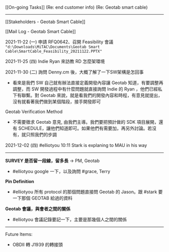 [[On-going Tasks]]
(Re: end customer info)
(Re: Geotab smart cable)

---

[[Stakeholders - Geotab Smart Cable]]

[[Mail Log - Geotab Smart Cable]]

2021-11-22 (一) 申請 RFQ0642、召開 Feasibility 會議
`"d:\Downloads\MiTAC\Documents\Geotab Smart Cable\SmartCable_Feasibility_20211122.PPTX" `

2021-11-25 (四) Indie Ryan 來訪教 RD 怎麼架環境 

2021-11-30 (二) 詢問 Denny.cm 後，大概了解了一下SW架構是怎回事
- 看來是我們 SW 自己就有辦法直接定義開發內容讓 Geotab 知道，有要調整再調整，而 SW 開發過程中有什麼問題就直接詢問 Indie 的 Ryan ，他們已經私下有聯繫。對 Geotab 來說，就是看我們的開發內容和時程，有意見就提出，沒有就看著我們做到某個階段，接手開發即可

Geotab Verification Method
- 不需要徵求 Geotab 意見, 由我們主導。我們要把預計做的 SDK 項目展開，還有 SCHEDULE，讓他們知道即可。如果他們有需要加，再另外討論。若沒有，就只照我們的步調

2021-12-02 (四) #elliotyou 10:11 Stark is explaning to MAU in his way

---

**SURVEY 是否留一段線，留多長** → PM, Geotab 
- #elliotyou google 一下，以及詢問 #grace, Terry

**Pin Definition** 
- #elliotyou 所有 protocol 的那個問題直接問 Geotab 的 Jason。跟 #stark 要一下那個 GEOTAB 給過的資料

**Geotab 會議，與會者之間的關係**
- #elliotyou 會議記錄要記一下，主要是那幾個人之間的關係


---

Future Items:
- OBDⅡ 轉 J1939 的轉接頭


